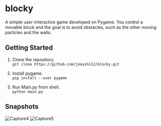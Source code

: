 # blocky

A simple user-interactive game developed on Pygame. You control a movable block and the goal is to avoid obstacles, such as the other moving particles and the walls.

## Getting Started

1. Clone the repository. \
```git clone https://github.com/joeyshi12/blocky.git```

2. Install pygame. \
```pip install --user pygame```

3. Run Main.py from shell. \
```python main.py``` 

## Snapshots

![Capture4](https://user-images.githubusercontent.com/46363213/70502790-9eeee000-1ad6-11ea-87e3-8c87e3cb25bc.PNG)
![Capture5](https://user-images.githubusercontent.com/46363213/70502787-9c8c8600-1ad6-11ea-83e7-92fdcbd936d6.PNG)
